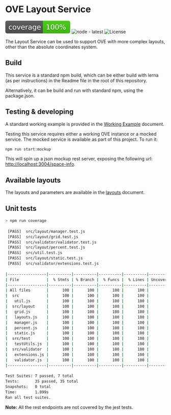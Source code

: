# OVE Layout Service

![Jest coverage](docs/img/badge-lines.svg) ![node - latest](https://img.shields.io/node/v/@stdlib/stdlib/latest.svg) ![License](https://img.shields.io/badge/license-MIT-brightgreen.svg)

The Layout Service can be used to support OVE with more complex layouts,
other than the absolute coordinates system.

## Build

This service is a standard npm build, which can be either build with lerna (as per instructions)
in the Readme file in the root of this repository.

Alternatively, it can be build and run with standard npm, using the package.json.

## Testing & developing

A standard working example is provided in the [Working Example](docs/WORKING_EXAMPLE.md) document.

Testing this service requires either a working OVE instance or a mocked service. The mocked service
is available as part of this project. To run it:

```bash
npm run start:mockup
```

This will spin up a json mockup rest server, exposing the following url: [http://localhost:3004/space-info](http://localhost:3004/space-info).

## Available layouts

The layouts and parameters are available in the [layouts](docs/LAYOUTS.md) document.

## Unit tests

```bash
> npm run coverage
 
 [PASS]  src/layout/manager.test.js
 [PASS]  src/layout/grid.test.js
 [PASS]  src/validator/validator.test.js
 [PASS]  src/layout/percent.test.js
 [PASS]  src/util.test.js
 [PASS]  src/layout/static.test.js
 [PASS]  src/validator/extensions.test.js
 
|-----------------|----------|----------|----------|----------|-------------------|
| File            |  % Stmts | % Branch |  % Funcs |  % Lines | Uncovered Line #s |
|-----------------|----------|----------|----------|----------|-------------------|
| All files       |      100 |      100 |      100 |      100 |                   |
|  src            |      100 |      100 |      100 |      100 |                   |
|   util.js       |      100 |      100 |      100 |      100 |                   |
|  src/layout     |      100 |      100 |      100 |      100 |                   |
|   grid.js       |      100 |      100 |      100 |      100 |                   |
|   layouts.js    |      100 |      100 |      100 |      100 |                   |
|   manager.js    |      100 |      100 |      100 |      100 |                   |
|   percent.js    |      100 |      100 |      100 |      100 |                   |
|   static.js     |      100 |      100 |      100 |      100 |                   |
|  src/test       |      100 |      100 |      100 |      100 |                   |
|   testUtils.js  |      100 |      100 |      100 |      100 |                   |
|  src/validator  |      100 |      100 |      100 |      100 |                   |
|   extensions.js |      100 |      100 |      100 |      100 |                   |
|   validator.js  |      100 |      100 |      100 |      100 |                   |
|-----------------|----------|----------|----------|----------|-------------------|

Test Suites: 7 passed, 7 total
Tests:       35 passed, 35 total
Snapshots:   0 total
Time:        1.899s
Ran all test suites.
```

**Note:** All the rest endpoints are not covered by the jest tests.
